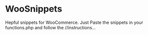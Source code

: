 # WooSnippets
Hepful snippets for WooCommerce. 
Just Paste the snippets in your functions.php and follow the //instructions... 
